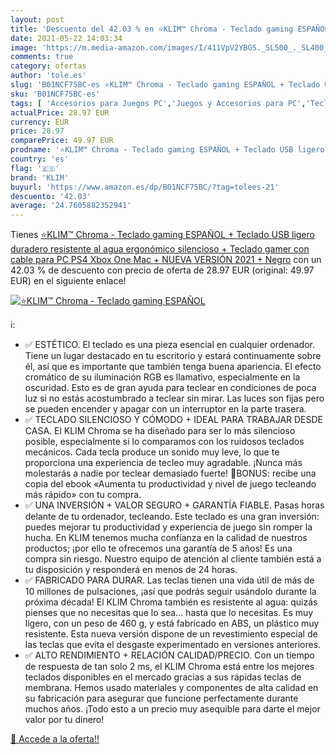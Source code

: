 ```yaml
---
layout: post
title: 'Descuento del 42.03 % en ⭐️KLIM™ Chroma - Teclado gaming ESPAÑOL '
date: 2021-05-22 14:03:34
image: 'https://m.media-amazon.com/images/I/411VpV2YBGS._SL500_._SL400_.jpg'
comments: true
category: ofertas
author: 'tole.es'
slug: 'B01NCF75BC-es ⭐️KLIM™ Chroma - Teclado gaming ESPAÑOL + Teclado USB...'
sku: 'B01NCF75BC-es'
tags: [ 'Accesorios para Juegos PC','Juegos y Accesorios para PC','Teclados para gamers para PC','Videojuegos','klim','ps4','xbox', ]
actualPrice: 28.97 EUR
currency: EUR
price: 28.97
comparePrice: 49.97 EUR
prodname: '⭐️KLIM™ Chroma - Teclado gaming ESPAÑOL + Teclado USB ligero  duradero  resistente al agua  ergonómico  silencioso + Teclado gamer con cable para PC PS4 Xbox One Mac + NUEVA VERSIÓN 2021 + Negro'
country: 'es'
flag: '🇪🇸'
brand: 'KLIM'
buyurl: 'https://www.amazon.es/dp/B01NCF75BC/?tag=tolees-21'
descuento: '42.03'
average: '24.7605882352941'
---
```


Tienes [⭐️KLIM™ Chroma - Teclado gaming ESPAÑOL + Teclado USB ligero  duradero  resistente al agua  ergonómico  silencioso + Teclado gamer con cable para PC PS4 Xbox One Mac + NUEVA VERSIÓN 2021 + Negro](https://www.amazon.es/dp/B01NCF75BC/?tag=tolees-21) con un 42.03 % de descuento con precio de oferta de 28.97 EUR (original: 49.97 EUR) en el siguiente enlace!

[![⭐️KLIM™ Chroma - Teclado gaming ESPAÑOL ](https://m.media-amazon.com/images/I/411VpV2YBGS._SL500_._SL400_.jpg)](https://www.amazon.es/dp/B01NCF75BC/?tag=tolees-21)

ℹ️:

- ✅ ESTÉTICO. El teclado es una pieza esencial en cualquier ordenador. Tiene un lugar destacado en tu escritorio y estará continuamente sobre él, así que es importante que también tenga buena apariencia. El efecto cromático de su iluminación RGB es llamativo, especialmente en la oscuridad. Esto es de gran ayuda para teclear en condiciones de poca luz si no estás acostumbrado a teclear sin mirar. Las luces son fijas pero se pueden encender y apagar con un interruptor en la parte trasera.
- ✅ TECLADO SILENCIOSO Y CÓMODO + IDEAL PARA TRABAJAR DESDE CASA. El KLIM Chroma se ha diseñado para ser lo más silencioso posible, especialmente si lo comparamos con los ruidosos teclados mecánicos. Cada tecla produce un sonido muy leve, lo que te proporciona una experiencia de tecleo muy agradable. ¡Nunca más molestarás a nadie por teclear demasiado fuerte! 📘BONUS: recibe una copia del ebook «Aumenta tu productividad y nivel de juego tecleando más rápido» con tu compra.
- ✅ UNA INVERSIÓN + VALOR SEGURO + GARANTÍA FIABLE. Pasas horas delante de tu ordenador, tecleando. Este teclado es una gran inversión: puedes mejorar tu productividad y experiencia de juego sin romper la hucha. En KLIM tenemos mucha confianza en la calidad de nuestros productos; ¡por ello te ofrecemos una garantía de 5 años! Es una compra sin riesgo. Nuestro equipo de atención al cliente también está a tu disposición y responderá en menos de 24 horas.
- ✅ FABRICADO PARA DURAR. Las teclas tienen una vida útil de más de 10 millones de pulsaciones, ¡así que podrás seguir usándolo durante la próxima década! El KLIM Chroma también es resistente al agua: quizás pienses que no necesitas que lo sea... hasta que lo necesitas. Es muy ligero, con un peso de 460 g, y está fabricado en ABS, un plástico muy resistente. Esta nueva versión dispone de un revestimiento especial de las teclas que evita el desgaste experimentado en versiones anteriores.
- ✅ ALTO RENDIMIENTO + RELACIÓN CALIDAD/PRECIO. Con un tiempo de respuesta de tan solo 2 ms, el KLIM Chroma está entre los mejores teclados disponibles en el mercado gracias a sus rápidas teclas de membrana. Hemos usado materiales y componentes de alta calidad en su fabricación para asegurar que funcione perfectamente durante muchos años. ¡Todo esto a un precio muy asequible para darte el mejor valor por tu dinero!

[🛒 Accede a la oferta!!](https://www.amazon.es/dp/B01NCF75BC/?tag=tolees-21)
